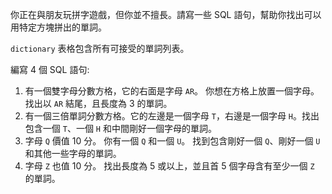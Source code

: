 你正在與朋友玩拼字遊戲，但你並不擅長。請寫一些 SQL 語句，幫助你找出可以用特定方塊拼出的單詞。

`dictionary` 表格包含所有可接受的單詞列表。

編寫 4 個 SQL 語句:

1. 有一個雙字母分數方格，它的右面是字母 `AR`。 你想在方格上放置一個字母。找出以 `AR` 結尾，且長度為 3 的單詞。
2. 有一個三倍單詞分數方格。它的左邊是一個字母 `T`，右邊是一個字母 `H`。找出包含一個 `T`、一個 `H` 和中間剛好一個字母的單詞。
3. 字母 `Q` 價值 10 分。 你有一個 `Q` 和一個 `U`。 找到包含剛好一個 `Q`、剛好一個 `U` 和其他一些字母的單詞。
4. 字母 `Z` 也值 10 分。 找出長度為 5 或以上，並且首 5 個字母含有至少一個 `Z` 的單詞。
